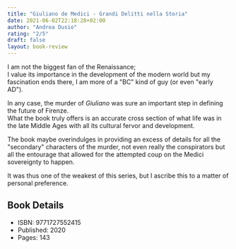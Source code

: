 ```yaml
---
title: "Giuliano de Medici - Grandi Delitti nella Storia"
date: 2021-06-02T22:18:28+02:00
author: "Andrea Dusio"
rating: "2/5"
draft: false
layout: book-review
---
```


I am not the biggest fan of the Renaissance;  
I value its importance in the development of the modern world but my fascination ends there, I am more of a "BC" kind of guy (or even "early AD").

In any case, the murder of *Giuliano* was sure an important step in defining the future of Firenze.  
What the book truly offers is an accurate cross section of what life was in the late Middle Ages with all its cultural fervor and development.

The book maybe overindulges in providing an excess of details for all the "secondary" characters of the murder, not even really the conspirators but all the entourage that allowed for the attempted coup on the Medici sovereignty to happen.

It was thus one of the weakest of this series, but I ascribe this to a matter of personal preference.

## Book Details
- ISBN: 9771727552415
- Published: 2020
- Pages: 143
